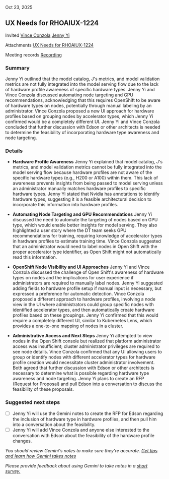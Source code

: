 Oct 23, 2025

## UX Needs for RHOAIUX-1224

Invited [Vince Conzola](mailto:vconzola@redhat.com) [Jenny Yi](mailto:yyi@redhat.com)

Attachments [UX Needs for RHOAIUX-1224](https://www.google.com/calendar/event?eid=MDc3aGoyMHZ2NjloNnBtMWVqamlvMG1yN28gdmNvbnpvbGFAcmVkaGF0LmNvbQ) 

Meeting records [Recording](https://drive.google.com/file/d/1QIqmhC5QhFbbhYoxTB1PTUG3w5FpSgTp/view?usp=drive_web) 

### Summary

Jenny Yi outlined that the model catalog, J's metrics, and model validation metrics are not fully integrated into the model serving flow due to the lack of hardware profile awareness of specific hardware types. Jenny Yi and Vince Conzola discussed automating node targeting and GPU recommendations, acknowledging that this requires OpenShift to be aware of hardware types on nodes, potentially through manual labeling by an administrator. Vince Conzola proposed a new UI approach for hardware profiles based on grouping nodes by accelerator types, which Jenny Yi confirmed would be a completely different UI. Jenny Yi and Vince Conzola concluded that further discussion with Edson or other architects is needed to determine the feasibility of incorporating hardware type awareness and node targeting.

### Details

* **Hardware Profile Awareness** Jenny Yi explained that model catalog, J's metrics, and model validation metrics cannot be fully integrated into the model serving flow because hardware profiles are not aware of the specific hardware types (e.g., H200 or A100) within them. This lack of awareness prevents insights from being passed to model serving unless an administrator manually matches hardware profiles to specific hardware types. Jenny Yi stated that Nvidia has annotations to identify hardware types, suggesting it is a feasible architectural decision to incorporate this information into hardware profiles.

* **Automating Node Targeting and GPU Recommendations** Jenny Yi discussed the need to automate the targeting of nodes based on GPU type, which would enable better insights for model serving. They also highlighted a user story where the DT team seeks GPU recommendations for training, requiring knowledge of accelerator types in hardware profiles to estimate training time. Vince Conzola suggested that an administrator would need to label nodes in Open Shift with the proper accelerator type identifier, as Open Shift might not automatically read this information.

* **OpenShift Node Visibility and UI Approaches** Jenny Yi and Vince Conzola discussed the challenge of Open Shift's awareness of hardware types on nodes and the implications for user experience if administrators are required to manually label nodes. Jenny Yi suggested adding fields to hardware profile setup if manual input is necessary, but expressed a preference for automatic detection. Vince Conzola proposed a different approach to hardware profiles, involving a node view in the UI where administrators could group specific nodes with identified accelerator types, and then automatically create hardware profiles based on these groupings. Jenny Yi confirmed that this would require a completely different UI, similar to Kubernetes Lens, which provides a one-to-one mapping of nodes in a cluster.

* **Administrative Access and Next Steps** Jenny Yi attempted to view nodes in the Open Shift console but realized that platform administrator access was insufficient; cluster administrator privileges are required to see node details. Vince Conzola confirmed that any UI allowing users to group or identify nodes with different accelerator types for hardware profile creation would necessitate cluster administrator involvement. Both agreed that further discussion with Edson or other architects is necessary to determine what is possible regarding hardware type awareness and node targeting. Jenny Yi plans to create an RFP (Request for Proposal) and pull Edson into a conversation to discuss the feasibility of these proposals.

### Suggested next steps

- [ ] Jenny Yi will use the Gemini notes to create the RFP for Edson regarding the inclusion of hardware type in hardware profiles, and then pull him into a conversation about the feasibility.  
- [ ] Jenny Yi will add Vince Conzola and anyone else interested to the conversation with Edson about the feasibility of the hardware profile changes.

*You should review Gemini's notes to make sure they're accurate. [Get tips and learn how Gemini takes notes](https://support.google.com/meet/answer/14754931)*

*Please provide feedback about using Gemini to take notes in a [short survey.](https://google.qualtrics.com/jfe/form/SV_9vK3UZEaIQKKE7A?confid=Mkvzxjwr-zijaI_A6AbdDxIYOAIIigIgABgBCA&detailid=unspecified)*